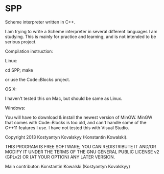 SPP
===

Scheme interpreter written in C++.

I am trying to write a Scheme interpreter in several different languages I am studying. This is mainly for practice and learning, and is not intended to be serious project.

Compilation instruction:

Linux:

cd SPP; make

or use the Code::Blocks project.

OS X:

I haven't tested this on Mac, but should be same as Linux.

Windows:

You will have to download & install the newest version of MinGW. MinGW that comes with Code::Blocks is too old, and can't handle some of the C++11 features I use.
I have not tested this with Visual Studio. 

Copyright 2013 Kostyantyn Kovalskyy (Konstantin Kowalski).

THIS PROGRAM IS FREE SOFTWARE; YOU CAN REDISTRIBUTE IT AND/OR MODIFY IT UNDER THE TERMS OF THE GNU GENERAL PUBLIC LICENSE v2 (GPLv2) OR (AT YOUR OPTION) ANY LATER VERSION.

Main contributor: Konstantin Kowalski (Kostyantyn Kovalskyy) <kostya-kow at mail dot ru>
